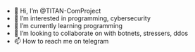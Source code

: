 - 👋 Hi, I’m @TITAN-ComProject
- 👀 I’m interested in programming, cybersecurity
- 🌱 I’m currently learning programming
- 💞️ I’m looking to collaborate on with botnets, stressers, ddos
- 📫 How to reach me on telegram

<!---
TITAN-ComProject/TITAN-ComProject is a ✨ special ✨ repository because its `README.md` (this file) appears on your GitHub profile.
You can click the Preview link to take a look at your changes.
--->
